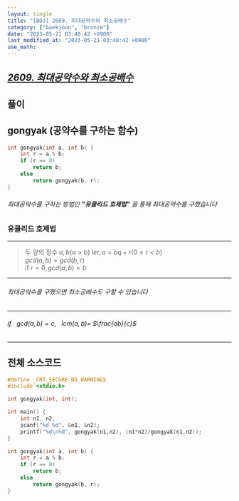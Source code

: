 ```yaml
---
layout: single
title: "[BOJ] 2609. 최대공약수와 최소공배수"
category: ["baekjoon", "bronze"]
date: "2023-05-21 03:48:42 +0900"
last_modified_at: "2023-05-21 03:48:42 +0900"
use_math: 
---
```


## **_[2609. 최대공약수와 최소공배수](https://icpc.me/2609)_**

## 풀이

## gongyak (공약수를 구하는 함수)
```c
int gongyak(int a, int b) {
    int r = a % b;
    if (r == 0)
        return b;
    else
        return gongyak(b, r);
}
```
###### 최대공약수를 구하는 방법인 **_"유클리드 호제법"_** 을 통해 최대공약수를 구했습니다

### 유클리드 호제법
---
> 두 양의 정수 $a, b(a>b)$ $let, a=bq+r(0≤r<b)$<br/>
$gcd(a,b)=gcd(b,r)$<br/>
if $r=0, gcd(a,b)=b$

---
###### 최대공약수를 구했으면 최소공배수도 구할 수 있습니다
---
###### $if$ &nbsp; $gcd(a,b)=c,$ &nbsp; $lcm(a,b)=$ $\frac{ab}{c}$
---
## 전체 소스코드
```c
#define _CRT_SECURE_NO_WARNINGS
#include <stdio.h>

int gongyak(int, int);

int main() {
    int n1, n2;
    scanf("%d %d", &n1, &n2);
    printf("%d\n%d", gongyak(n1,n2), (n1*n2)/gongyak(n1,n2));
}

int gongyak(int a, int b) {
    int r = a % b;
    if (r == 0)
        return b;
    else
        return gongyak(b, r);
}
```